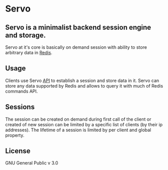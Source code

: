 # Servo

## Servo is a minimalist backend session engine and storage.

Servo at it's core is basically on demand session with ability to store 
arbitrary data in [Redis](http://redis.io/).

## Usage

Clients use Servo [API](http://www.endlessinsomnia.com/projects/servo) to establish
a session and store data in it. Servo can store any data supported by Redis and 
allows to query it with much of Redis commands API.

## Sessions
The session can be created on demand during first call of the client or created of
new session can be limited by a specific list of clients (by their ip addresses).
The lifetime of a session is limited by per client and global property.

## License
GNU General Public v 3.0